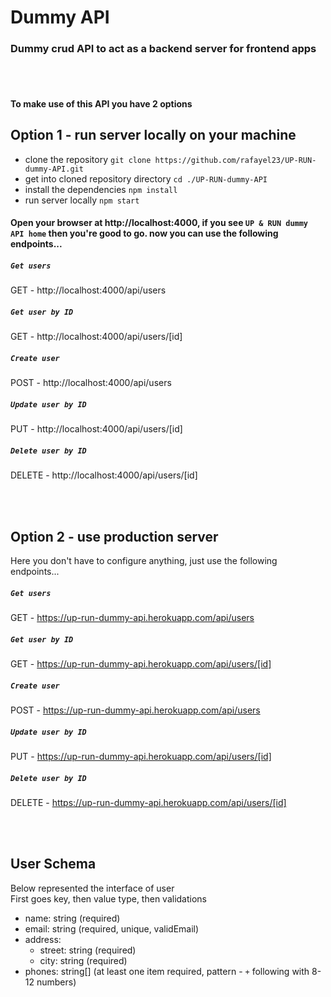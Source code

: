 # Dummy API
### Dummy crud API to act as a backend server for frontend apps

<br>
<br>

#### To make use of this API you have 2 options

## Option 1 - run server locally on your machine
 
 - clone the repository `git clone https://github.com/rafayel23/UP-RUN-dummy-API.git`
 - get into cloned repository directory `cd ./UP-RUN-dummy-API`
 - install the dependencies `npm install`
 - run server locally `npm start`

#### Open your browser at http://localhost:4000, if you see `UP & RUN dummy API home` then you're good to go. now you can use the following endpoints...
   
##### `Get users`
GET - http://localhost:4000/api/users

##### `Get user by ID`
GET - http://localhost:4000/api/users/[id]
  
##### `Create user`
POST - http://localhost:4000/api/users

##### `Update user by ID`
PUT - http://localhost:4000/api/users/[id]
  
##### `Delete user by ID`
DELETE - http://localhost:4000/api/users/[id]
  
<br>
<br>

## Option 2 - use production server

Here you don't have to configure anything, just use the following endpoints...
  
##### `Get users`
GET - https://up-run-dummy-api.herokuapp.com/api/users

##### `Get user by ID`
GET - https://up-run-dummy-api.herokuapp.com/api/users/[id]
  
##### `Create user`
POST - https://up-run-dummy-api.herokuapp.com/api/users

##### `Update user by ID`
PUT - https://up-run-dummy-api.herokuapp.com/api/users/[id]
  
##### `Delete user by ID`
DELETE - https://up-run-dummy-api.herokuapp.com/api/users/[id]

<br>
<br>

## User Schema

Below represented the interface of user <br>
First goes key, then value type, then validations

 - name: string (required)
 - email: string (required, unique, validEmail)
 - address:
   - street: string (required)        
   - city: string (required)
 - phones: string[] (at least one item required, pattern - `+` following with 8-12 numbers)

